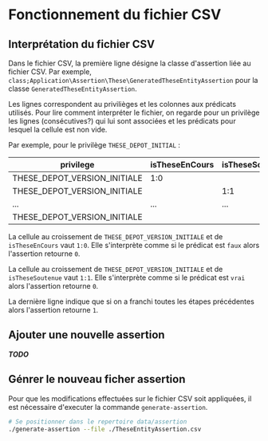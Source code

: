 # Fonctionnement du fichier CSV

## Interprétation du fichier CSV

Dans le fichier CSV, la première ligne désigne la classe d'assertion liée au fichier CSV.
Par exemple, `class;Application\Assertion\These\GeneratedTheseEntityAssertion` pour la classe `GeneratedTheseEntityAssertion`.

Les lignes correspondent au privilièges et les colonnes aux prédicats utilisés. 
Pour lire comment interpréter le fichier, on regarde pour un privilège les lignes (consécutives?) qui lui sont associées et les prédicats pour lesquel la cellule est non vide.


Par exemple, pour le privilège `THESE_DEPOT_INITIAL` :

| privilege                   | isTheseEnCours | isTheseSoutenue |...| return |
|-----------------------------|----------------|-----------------|---|--------|
|THESE_DEPOT_VERSION_INITIALE |1:0             |                 |...| 0      |
|THESE_DEPOT_VERSION_INITIALE |                | 1:1             |...| 0      |
| ... | ... | ... | ... | ... |
|THESE_DEPOT_VERSION_INITIALE |                |                 |...| 1      |

La cellule au croissement de `THESE_DEPOT_VERSION_INITIALE` et de `isTheseEnCours` vaut `1:0`.
Elle s'interprète comme si le prédicat est `faux` alors l'assertion retourne `0`.

La cellule au croissement de `THESE_DEPOT_VERSION_INITIALE` et de `isTheseSoutenue` vaut `1:1`.
Elle s'interprète comme si le prédicat est `vrai` alors l'assertion retourne `0`.
 
La dernière ligne indique que si on a franchi toutes les étapes précédentes alors l'assertion retourne `1`.

## Ajouter une nouvelle assertion

***TODO***
 
## Génrer le nouveau ficher assertion

Pour que les modifications effectuées sur le fichier CSV soit appliquées, il est nécessaire d'executer la commande `generate-assertion`. 
 
```bash
# Se positionner dans le repertoire data/assertion 
./generate-assertion --file ./TheseEntityAssertion.csv
``` 